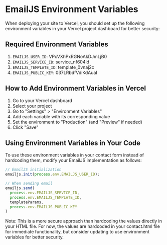 # EmailJS Environment Variables

When deploying your site to Vercel, you should set up the following environment variables in your Vercel project dashboard for better security:

## Required Environment Variables

1. `EMAILJS_USER_ID`: VPcVXhPxRGNoAkDJmLjB0
2. `EMAILJS_SERVICE_ID`: service_nf604ld
3. `EMAILJS_TEMPLATE_ID`: template_0vnaj2c
4. `EMAILJS_PUBLIC_KEY`: 037LRbdfVdiKdAuaI

## How to Add Environment Variables in Vercel

1. Go to your Vercel dashboard
2. Select your project
3. Go to "Settings" > "Environment Variables"
4. Add each variable with its corresponding value
5. Set the environment to "Production" (and "Preview" if needed)
6. Click "Save"

## Using Environment Variables in Your Code

To use these environment variables in your contact form instead of hardcoding them, modify your EmailJS implementation as follows:

```javascript
// EmailJS initialization
emailjs.init(process.env.EMAILJS_USER_ID);

// When sending email
emailjs.send(
  process.env.EMAILJS_SERVICE_ID,
  process.env.EMAILJS_TEMPLATE_ID,
  templateParams,
  process.env.EMAILJS_PUBLIC_KEY
)
```

Note: This is a more secure approach than hardcoding the values directly in your HTML file. For now, the values are hardcoded in your contact.html file for immediate functionality, but consider updating to use environment variables for better security.
